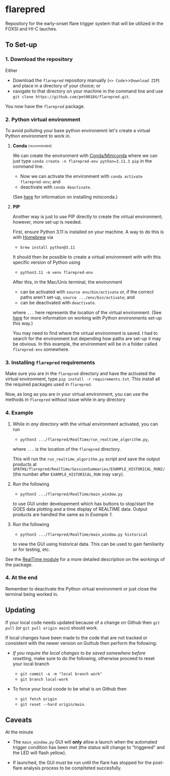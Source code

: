 # flarepred
Repository for the early-onset flare trigger system that will be utilized in the FOXSI and HI-C lauches.

## To Set-up

### 1. Download the repository

Either 

* Download the `flarepred` repository manually (`<> Code`>>`Download ZIP`) and place in a directory of your choice; or
*  navigate to that directory on your machine in the command line and use `git clone https://github.com/pet00184/flarepred.git`. 
  
You now have the `flarepred` package.

### 2. Python virtual environment

To avoid polluting your base python environemnt let's create a virtual Python environment to work in. 

1. **Conda** <sub><sup>[recommended]</sup></sub>

	We can create the environment with [Conda/Miniconda](https://conda.io/projects/conda/en/latest/user-guide/tasks/manage-environments.html) where we can just type `conda create -n flarepred-env python=3.11.3 pip` in the command line.

	* Now we can activate the environment with `conda activate flarepred-env`; and
	* deactivate with `conda deactivate`.

	(See [here](https://docs.conda.io/en/latest/miniconda.html) for information on installing miniconda.)

2. **PIP**

	Another way is just to use PIP directly to create the virtual environment; however, more set-up is needed.

	First, ensure Python 3.11 is installed on your machine. A way to do this is with [Homebrew](https://formulae.brew.sh/formula/python@3.11) via 
	
	* `brew install python@3.11`
	
	It should then be possible to create a virtual environment with with this specific version of Python using
	
	* `python3.11 -m venv flarepred-env`

	After this, in the Mac/Unix terminal, the environment 
	
	* can be activated with `source env/bin/activate` or, if the correct paths aren't set-up, `source .../env/bin/activate`; and
	* can be deactivated with `deactivate`.

	where `...` here represents the location of the virtual environment. (See [here](https://packaging.python.org/en/latest/guides/installing-using-pip-and-virtual-environments/) for more information on working with Python environments set-up this way.) 
	
	You may need to find where the virtual environment is saved. I had to search for the environment but depending how paths are set-up it may be obvious. In this example, the environment will be in a folder called `flarepred-env` somewhere.
	

### 3. Installing `flarepred` requirements

Make sure you are in the `flarepred` directory and have the activated the virtual environment, type `pip install -r requirements.txt`. This install all the required packages used in `flarepred`.

Now, as long as you are in your virtual environment, you can use the methods in `flarepred` without issue while in any directory 

### 4. Example

1. While in *any* directory with the virtual environment activated, you can run 

	* `python3 .../flarepred/RealTime/run_realtime_algorithm.py`,

	where `...` is the location of the `flarepred` directory. 

	This will run the `run_realtime_algorithm.py` script and save the output 	products at `$PATH$/flarepred/RealTime/SessionSummaries/EXAMPLE_HISTORICAL_RUN2/` (the number after `EXAMPLE_HISTORICAL_RUN` may vary).
	
2. Run the following
 
	* `python3 .../flarepred/RealTime/main_window.py`
	
	to use GUI under developement which has buttons to stop/start the GOES data plotting and a time display of REALTIME data. Output products are handled the same as in *Example 1*.
	
3. Run the following
 
	* `python3 .../flarepred/RealTime/main_window.py historical`
	
	to view the GUI using historical data. This can be used to gain familiarity or for testing, etc.

See the [RealTime module](https://github.com/pet00184/flarepred/tree/main/RealTime) for a more detailed description on the workings of the package.

### 4. At the end

Remember to deactivate the Python virtual environment or just close the terminal being worked in. 

## Updating

If your local code needs updated because of a change on Github then `git pull` (or `git pull origin main`) should work.

If local changes have been made to the code that are not tracked or consistent with the newer version on Guthub then perform the following:

* _If you require the local changes to be saved somewhere before resetting_, make sure to do the following, otherwise proceed to reset your local branch
  * `git commit -a -m "local branch work"` 
  * `git branch local-work` 

* To force your local coode to be what is on Github then
  * `git fetch origin`
  * `git reset --hard origin/main`.

## Caveats

At the minute

* The `main_window.py` GUI will **only** allow a launch when the automated trigger condition has been met (the status will change to "triggered" and the LED will flash yellow). 

* If launched, the GUI must be run until the flare has stopped for the post-flare analysis process to be complteted succesfully.
